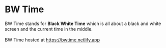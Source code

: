 # BW Time
BW Time stands for **Black White Time** which is all about a black and white screen and the current time in the middle.
<br><br>
BW Time hosted at https://bwtime.netlify.app
